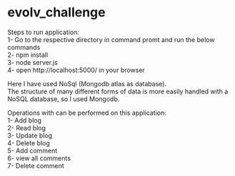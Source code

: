 # evolv_challenge
Steps to run application: <br />
1- Go to the respective directory in command promt and run the below commands <br />
2- npm install <br />
3- node server.js <br />
4- open http://localhost:5000/  in your browser <br />

Here I have used NoSql (Mongodb atlas as database). <br />
The structure of many different forms of data is more easily handled with a NoSQL database, so I used Mongodb. <br />

Operations with can be performed on this application: <br />
1- Add blog <br />
2- Read blog <br />
3- Update blog <br />
4- Delete blog <br />
5- Add comment <br />
6- view all comments <br />
7- Delete comment <br />
